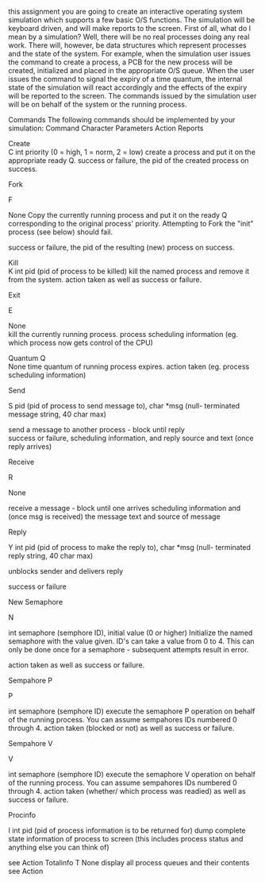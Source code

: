 this assignment you are going to create an interactive operating system simulation 
which supports a few basic O/S functions. The simulation will be keyboard driven, and 
will make reports to the screen. 
First of all, what do I mean by a simulation? Well, there will be no real processes doing 
any real work. There will, however, be data structures which represent processes and the 
state of the system. For example, when the simulation user issues the command to create 
a process, a PCB for the new process will be created, initialized and placed in the 
appropriate O/S queue. When the user issues the command to signal the expiry of a time 
quantum, the internal state of the simulation will react accordingly and the effects of the 
expiry will be reported to the screen. The commands issued by the simulation user will be 
on behalf of the system or the running process.

Commands 
The following commands should be implemented by your simulation:
Command	Character	Parameters	Action	Reports

Create	
C	int priority (0 = high, 1 = norm, 2
= low)	create a process and put it on the appropriate ready Q.	success or failure, the pid of the created process on success.



Fork	


F	


None	Copy the currently running process and put it on the ready Q corresponding to the original process' priority.
Attempting to Fork the "init" process (see below) should
fail.	

success or failure, the pid of the resulting (new) process on success.

Kill	
K	int pid (pid of process to be killed)	kill the named process and remove it from the system.	action taken as well as success or failure.


Exit	

E	

None	
kill the currently running process.	process scheduling information (eg. which process now gets control of the CPU)

Quantum	
Q	
None	time quantum of running process expires.	action taken (eg. process scheduling information)



Send	


S	pid (pid of process to send message to), char
*msg (null- terminated message string,
40 char max)	


send a message to another process - block until reply	
success or failure, scheduling information, and reply source and text (once reply arrives)


Receive	

R	

None	

receive a message - block until one arrives	scheduling information and (once msg is received) the message text and source of message



Reply	


Y	int pid (pid of process to make the reply to), char *msg (null- terminated reply string, 40 char max)	


unblocks sender and delivers reply	


success or failure



New Semaphore	


N	

int semaphore (semphore ID), initial value (0 or higher)	Initialize the named semaphore with the value given. ID's can take a value from 0 to 4. This can only be done once for a semaphore - subsequent attempts result in
error.	


action taken as well as success or failure.


Sempahore P	

P	

int semaphore (semphore ID)	execute the semaphore P operation on behalf of the running process. You can assume sempahores IDs numbered 0 through 4.	
action taken (blocked or not) as well as success or failure.


Sempahore V	

V	

int semaphore (semphore ID)	execute the semaphore V operation on behalf of the running process. You can assume sempahores IDs numbered 0 through 4.	action taken (whether/ which process was readied) as well as success or failure.


Procinfo	

I	int pid (pid of process information is to
be returned for)	dump complete state information of process to screen (this includes process
status and anything else you
can think of)	

see Action
Totalinfo	T	None	display all process queues and their contents	see Action
